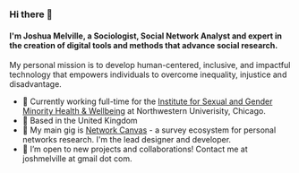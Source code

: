 ### Hi there 👋

#### I'm Joshua Melville, a Sociologist, Social Network Analyst and expert in the creation of digital tools and methods that advance social research. 

My personal mission is to develop human-centered, inclusive, and impactful technology that empowers individuals to overcome inequality, injustice and disadvantage.

- 🔭 Currently working full-time for the [Institute for Sexual and Gender Minority Health & Wellbeing](https://isgmh.northwestern.edu/) at Northwestern Univerisity, Chicago.
- 🎯 Based in the United Kingdom
- 🎸 My main gig is [Network Canvas](https://networkcanvas.com) - a survey ecosystem for personal networks research. I'm the lead designer and developer.
- 🤔 I’m open to new projects and collaborations! Contact me at joshmelville at gmail dot com.
